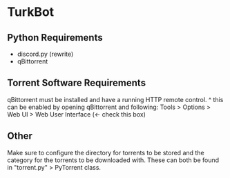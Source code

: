 # TurkBot

## Python Requirements 
* discord.py (rewrite)
* qBittorrent

## Torrent Software Requirements 
qBittorrent must be installed and have a running HTTP remote control.
^ this can be enabled by opening qBittorrent and following: 
Tools > Options > Web UI > Web User Interface (<- check this box)

## Other
Make sure to configure the directory for torrents to be stored and the
category for the torrents to be downloaded with. These can both be found
in "torrent.py" > PyTorrent class.
